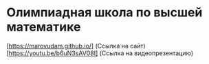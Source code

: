 # Олимпиадная школа по высшей математике
[https://marovudam.github.io/] (Ссылка на сайт)
[https://youtu.be/b6uN3sAV08I] (Ссылка на видеопрезентацию)
